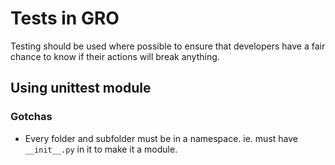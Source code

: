 # Tests in GRO 

Testing should be used where possible to ensure that developers have a fair chance to know if their actions will break anything. 

## Using unittest module

### Gotchas 
- Every folder and subfolder must be in a namespace. ie. must have `__init__.py` in it to make it a module. 